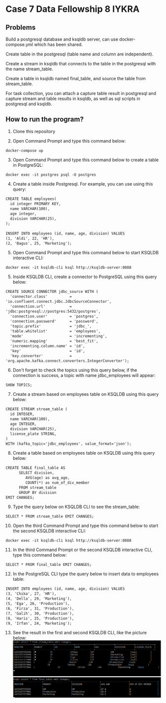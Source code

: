 # Case 7 Data Fellowship 8 IYKRA

## Problems
Build a postgresql database and ksqldb server, can use
docker-compose.yml which has been shared.

Create table in the postgresql (table name and column are independent).

Create a stream in ksqldb that connects to the table in the postgresql
with the name stream_table.

Create a table in ksqldb named final_table, and source the table from
stream_table.

For task collection, you can attach a capture table result in postgresql and
capture stream and table results in ksqldb, as well as sql scripts in postgresql and ksqldb.


## How to run the program?

1. Clone this repository

2. Open Command Prompt and type this command below:
```
docker-compose up
```

3. Open Command Prompt and type this command below to create a table in PostgreSQL:
```
docker exec -it postgres psql -U postgres
```

4. Create a table inside Postgresql. For example, you can use using this query:
```
CREATE TABLE employees(
  id integer PRIMARY KEY,
  name VARCHAR(100),
  age integer,
  division VARCHAR(25),
);

INSERT INTO employees (id, name, age, division) VALUES
(1, 'Aldi', 22, 'HR'),
(2, 'Bagus', 25, 'Marketing');
```

5. Open Command Prompt and type this command below to start KSQLDB interactive CLI:
```
docker exec -it ksqldb-cli ksql http://ksqldb-server:8088
```

5. Inside KSQLDB CLI, create a connector to PostgreSQL using this query below:

```
CREATE SOURCE CONNECTOR jdbc_source WITH (
  'connector.class'          = 'io.confluent.connect.jdbc.JdbcSourceConnector',
  'connection.url'           = 'jdbc:postgresql://postgres:5432/postgres',
  'connection.user'          = 'postgres',
  'connection.password'      = 'password',
  'topic.prefix'             = 'jdbc_',
  'table.whitelist'          = 'employees',
  'mode'                     = 'incrementing',
  'numeric.mapping'          = 'best_fit',
  'incrementing.column.name' = 'id',
  'key'                      = 'id',
  'key.converter'            = 'org.apache.kafka.connect.converters.IntegerConverter');
```

6. Don't forget to check the topics using this query below, if the connection is success, a topic with name jdbc_employees will appear:

```
SHOW TOPICS;
```

7. Create a stream based on employees table on KSQLDB using this query below:

```
CREATE STREAM stream_table (
  id INTEGER,
  name VARCHAR(100),
  age INTEGER,
  division VARCHAR(25),
  license_plate STRING,
)
WITH (kafka_topic='jdbc_employees', value_format='json');
```

8. Create a table based on employees table on KSQLDB using this query below:

```
CREATE TABLE final_table AS
      SELECT division,
	     AVG(age) as avg_age,
	     COUNT(*) as num_of_div_member
      FROM stream_table
      GROUP BY division
EMIT CHANGES;
```

9. Type the query below on KSQLDB CLI to see the stream_table:
```
SELECT * FROM stream_table EMIT CHANGES;
```

10. Open the third Command Prompt and type this command below to start the second KSQLDB interactive CLI:
```
docker exec -it ksqldb-cli ksql http://ksqldb-server:8088
``` 

11. In the third Command Prompt or the second KSQLDB interactive CLI, type this command below:
```
SELECT * FROM final_table EMIT CHANGES;
```

12. In the PostgreSQL CLI type the query below to insert data to employees table:
```
INSERT INTO employees (id, name, age, division) VALUES
(3, 'Chika', 27, 'HR'),
(4, 'Della', 29, 'Marketing'),
(5, 'Ega', 26, 'Production'),
(6, 'Firza', 31, 'Production'),
(7, 'Galih', 30, 'Production'),
(8, 'Haris', 25, 'Production'),
(9, 'Irfan', 24, 'Marketing');
```
13. See the result in the first and second KSQLDB CLI, like the picture below:
![](img/6.png)<br>
![](img/7.png)<br>